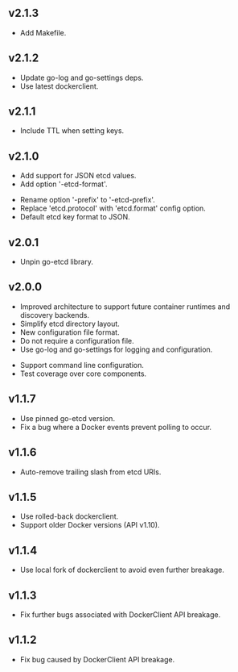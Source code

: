 ## v2.1.3
+ Add Makefile.

## v2.1.2
* Update go-log and go-settings deps.
* Use latest dockerclient. 

## v2.1.1
* Include TTL when setting keys.

## v2.1.0
+ Add support for JSON etcd values.
+ Add option '-etcd-format'.
* Rename option '-prefix' to '-etcd-prefix'.
* Replace 'etcd.protocol' with 'etcd.format' config option.
* Default etcd key format to JSON.

## v2.0.1
* Unpin go-etcd library.

## v2.0.0
* Improved architecture to support future container runtimes and discovery backends.
* Simplify etcd directory layout.
* New configuration file format.
* Do not require a configuration file.
* Use go-log and go-settings for logging and configuration.
+ Support command line configuration.
+ Test coverage over core components.

## v1.1.7
* Use pinned go-etcd version.
* Fix a bug where a Docker events prevent polling to occur.

## v1.1.6
* Auto-remove trailing slash from etcd URIs.

## v1.1.5
* Use rolled-back dockerclient.
* Support older Docker versions (API v1.10).

## v1.1.4
* Use local fork of dockerclient to avoid even further breakage.

## v1.1.3
* Fix further bugs associated with DockerClient API breakage.

## v1.1.2
* Fix bug caused by DockerClient API breakage.
